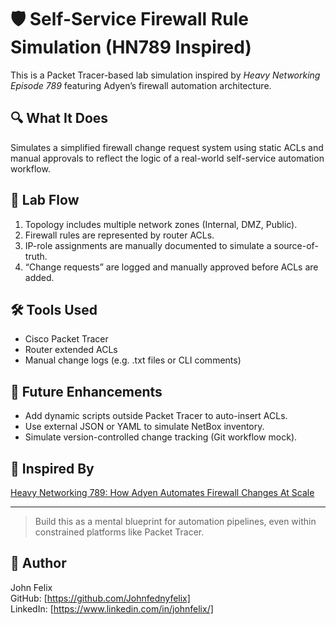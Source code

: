 # 🛡️ Self-Service Firewall Rule Simulation (HN789 Inspired)

This is a Packet Tracer-based lab simulation inspired by *Heavy Networking Episode 789* featuring Adyen’s firewall automation architecture.

## 🔍 What It Does
Simulates a simplified firewall change request system using static ACLs and manual approvals to reflect the logic of a real-world self-service automation workflow.

## 🧪 Lab Flow
1. Topology includes multiple network zones (Internal, DMZ, Public).
2. Firewall rules are represented by router ACLs.
3. IP-role assignments are manually documented to simulate a source-of-truth.
4. “Change requests” are logged and manually approved before ACLs are added.

## 🛠️ Tools Used
- Cisco Packet Tracer
- Router extended ACLs
- Manual change logs (e.g. .txt files or CLI comments)

## 🔄 Future Enhancements
- Add dynamic scripts outside Packet Tracer to auto-insert ACLs.
- Use external JSON or YAML to simulate NetBox inventory.
- Simulate version-controlled change tracking (Git workflow mock).

## 🎯 Inspired By
[Heavy Networking 789: How Adyen Automates Firewall Changes At Scale](https://packetpushers.net/podcasts/heavy-networking/hn789-how-a-global-payments-processor-automates-firewall-changes-at-scale/)

---

> Build this as a mental blueprint for automation pipelines, even within constrained platforms like Packet Tracer.


## 🧠 Author
John Felix  
GitHub: [https://github.com/Johnfednyfelix]  
LinkedIn: [https://www.linkedin.com/in/johnfelix/]

